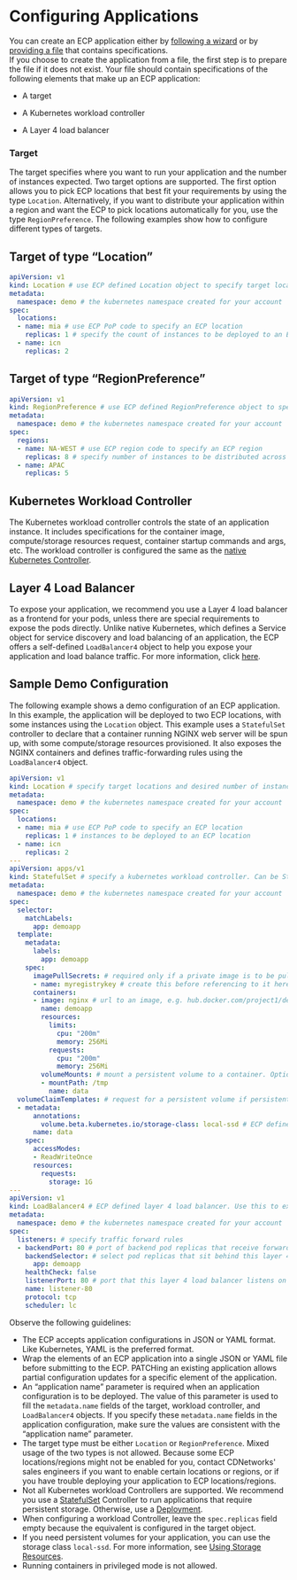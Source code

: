 # Configuring Applications

You can create an ECP application either by [following a wizard](</docs/portal/applications/adding-and-deploying-applications-using-a-wizard.md>) or by [providing a file](</docs/portal/applications/adding-and-deploying-applications-using-an-existing-configuration-file.md>) that contains specifications. <br>If you choose to create the application from a file, the first step is to prepare the file if it does not exist. Your file should contain specifications of the following elements that make up an ECP application:<ul><li>A target</ul></li><ul><li>A Kubernetes workload controller</ul></li><ul><li>A Layer 4 load balancer</ul></li>

### Target

The target specifies where you want to run your application and the number of instances expected. Two target options are supported. The first option allows you to pick ECP locations that best fit your requirements by using the type `Location`. Alternatively, if you want to distribute your application within a region and want the ECP to pick locations automatically for you, use the type `RegionPreference`.
The following examples show how to configure different types of targets.

## Target of type “Location”

```yaml
apiVersion: v1
kind: Location # use ECP defined Location object to specify target locations and desired number of instances
metadata:
  namespace: demo # the kubernetes namespace created for your account
spec:
  locations:
  - name: mia # use ECP PoP code to specify an ECP location
    replicas: 1 # specify the count of instances to be deployed to an ECP location
  - name: icn
    replicas: 2
```

## Target of type “RegionPreference”

```yaml
apiVersion: v1
kind: RegionPreference # use ECP defined RegionPreference object to specify target regions and desired number of instances
metadata:
  namespace: demo # the kubernetes namespace created for your account
spec:
  regions:
  - name: NA-WEST # use ECP region code to specify an ECP region
    replicas: 8 # specify number of instances to be distributed across locations in an ECP region
  - name: APAC
    replicas: 5
```

## Kubernetes Workload Controller

The Kubernetes workload controller controls the state of an application instance. It includes specifications for the container image, compute/storage resources request, container startup commands and args, etc. The workload controller is configured the same as the [native Kubernetes Controller](<https://kubernetes.io/docs/concepts/workloads/controllers/replicaset/>).

## Layer 4 Load Balancer

To expose your application, we recommend you use a Layer 4 load balancer as a frontend for your pods, unless there are special requirements to expose the pods directly. Unlike native Kubernetes, which defines a Service object for service discovery and load balancing of an application, the ECP offers a self-defined `LoadBalancer4` object to help you expose your application and load balance traffic. For more information, click [here](</docs/portal/applications/using-advanced-ecp-features.md#using-layer-4-load-balancing>).

## Sample Demo Configuration

The following example shows a demo configuration of an ECP application. In this example, the application will be deployed to two ECP locations, with some instances using the `Location` object. This example uses a `StatefulSet`
controller to declare that a container running NGINX web server will be spun up, with some compute/storage resources provisioned. It also exposes the NGINX containers and defines traffic-forwarding rules using the `LoadBalancer4` object.

```yaml
apiVersion: v1
kind: Location # specify target locations and desired number of instances
metadata:
  namespace: demo # the kubernetes namespace created for your account
spec:
  locations:
  - name: mia # use ECP PoP code to specify an ECP location
    replicas: 1 # instances to be deployed to an ECP location
  - name: icn
    replicas: 2
---
apiVersion: apps/v1
kind: StatefulSet # specify a kubernetes workload controller. Can be StatefulSet or Deployment. Please use StatefulSet if persistent storage is required.
metadata:
  namespace: demo # the kubernetes namespace created for your account
spec:
  selector:
    matchLabels:
      app: demoapp
  template:
    metadata:
      labels:
        app: demoapp
    spec:
      imagePullSecrets: # required only if a private image is to be pulled
      - name: myregistrykey # create this before referencing to it here, if a private image is to be pulled
      containers:
      - image: nginx # url to an image, e.g. hub.docker.com/project1/demo:latest. Default registry is dockerhub.
        name: demoapp
        resources:
          limits:
            cpu: "200m"
            memory: 256Mi
          requests:
            cpu: "200m"
            memory: 256Mi
        volumeMounts: # mount a persistent volume to a container. Optional.
        - mountPath: /tmp
          name: data
  volumeClaimTemplates: # request for a persistent volume if persistent storage is required. Optional.
  - metadata:
      annotations:
        volume.beta.kubernetes.io/storage-class: local-ssd # ECP defined storage-class. "local-ssd" means local SSD storage.
      name: data
    spec:
      accessModes:
      - ReadWriteOnce
      resources:
        requests:
          storage: 1G
---
apiVersion: v1
kind: LoadBalancer4 # ECP defined layer 4 load balancer. Use this to expose your app.
metadata: 
  namespace: demo # the kubernetes namespace created for your account
spec: 
  listeners: # specify traffic forward rules
  - backendPort: 80 # port of backend pod replicas that receive forwarded traffic
    backendSelector: # select pod replicas that sit behind this layer 4 load balancer
      app: demoapp
    healthCheck: false 
    listenerPort: 80 # port that this layer 4 load balancer listens on
    name: listener-80
    protocol: tcp
    scheduler: lc

```

Observe the following guidelines:

- The ECP accepts application configurations in JSON or YAML format. Like Kubernetes, YAML is the preferred format.
- Wrap the elements of an ECP application into a single JSON or YAML file before submitting to the ECP. PATCHing an existing application allows partial configuration updates for a specific element of the application.
- An “application name” parameter is required when an application configuration is to be deployed. The value of this parameter is used to fill the `metadata.name` fields of the target, workload controller, and `LoadBalancer4` objects. If you specify these `metadata.name` fields in the application configuration, make sure the values are consistent with the “application name” parameter.
- The target type must be either `Location` or `RegionPreference`. Mixed usage of the two types is not allowed. Because some ECP locations/regions might not be enabled for you, contact CDNetworks' sales engineers if you want to enable certain locations or regions, or if you have trouble deploying your application to ECP locations/regions.
- Not all Kubernetes workload Controllers are supported. We recommend you use a [StatefulSet](<https://kubernetes.io/docs/concepts/workloads/controllers/statefulset/>) Controller to run applications that require persistent storage. Otherwise, use a [Deployment](<https://kubernetes.io/docs/concepts/workloads/controllers/deployment/>).
- When configuring a workload Controller, leave the `spec.replicas` field empty because the equivalent is configured in the target object.
- If you need persistent volumes for your application, you can use the storage class `local-ssd`. For more information, see [Using Storage Resources](</docs/portal/applications/using-advanced-ecp-features.md#using-storage-resources>).
- Running containers in privileged mode is not allowed.
